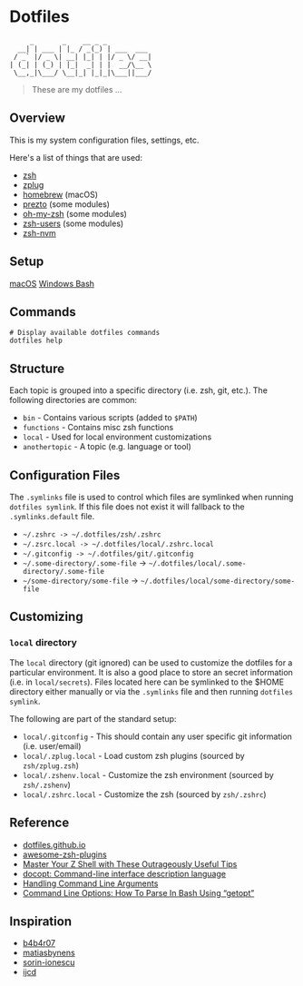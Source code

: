 Dotfiles
========

```
     _       _    __ _ _
  __| | ___ | |_ / _(_) | ___  ___
 / _` |/ _ \| __| |_| | |/ _ \/ __|
| (_| | (_) | |_|  _| | |  __/\__ \
 \__,_|\___/ \__|_| |_|_|\___||___/
```

> These are my dotfiles ...

Overview
--------

This is my system configuration files, settings, etc.

Here's a list of things that are used:

* [zsh](https://github.com/zsh-users/zsh)
* [zplug](https://github.com/zplug/zplug)
* [homebrew](https://github.com/homebrew/homebrew) (macOS)
* [prezto](https://github.com/sorin-ionescu/prezto) (some modules)
* [oh-my-zsh](https://github.com/robbyrussell/oh-my-zsh) (some modules)
* [zsh-users](https://github.com/zsh-users) (some modules)
* [zsh-nvm](https://github.com/lukechilds/zsh-nvm)

Setup
-----

[macOS](macos/README.md)
[Windows Bash](windows/README.md)

Commands
--------

```shell
# Display available dotfiles commands
dotfiles help
```

Structure
---------

Each topic is grouped into a specific directory (i.e. zsh, git, etc.). The following directories are common:

* `bin` - Contains various scripts (added to `$PATH`)
* `functions` - Contains misc zsh functions
* `local` - Used for local environment customizations
* `anothertopic` - A topic (e.g. language or tool)

Configuration Files
-------------------

The `.symlinks` file is used to control which files are symlinked when running `dotfiles symlink`. If this file does not exist it will fallback to the `.symlinks.default` file.

* `~/.zshrc -> ~/.dotfiles/zsh/.zshrc`
* `~/.zsrc.local -> ~/.dotfiles/local/.zshrc.local`
* `~/.gitconfig -> ~/.dotfiles/git/.gitconfig`
* `~/.some-directory/.some-file` ->  `~/.dotfiles/local/.some-directory/.some-file`
* `~/some-directory/some-file` ->  `~/.dotfiles/local/some-directory/some-file`

Customizing
-----------

### `local` directory

The `local` directory (git ignored) can be used to customize the dotfiles for a particular environment. It is also a good place to store an secret information (i.e. in `local/secrets`). Files located here can be symlinked to the $HOME directory either manually or via the `.symlinks` file and then running `dotfiles symlink`.

The following are part of the standard setup:

* `local/.gitconfig` - This should contain any user specific git information (i.e. user/email)
* `local/.zplug.local` - Load custom zsh plugins (sourced by `zsh/zplug.zsh`)
* `local/.zshenv.local` - Customize the zsh environment (sourced by `zsh/.zshenv`)
* `local/.zshrc.local` - Customize the zsh (sourced by `zsh/.zshrc`)

Reference
---------

* [dotfiles.github.io](https://dotfiles.github.io/)
* [awesome-zsh-plugins](https://github.com/unixorn/awesome-zsh-plugins)
* [Master Your Z Shell with These Outrageously Useful Tips](http://reasoniamhere.com/2014/01/11/outrageously-useful-tips-to-master-your-z-shell/)
* [docopt: Command-line interface description language](http://docopt.org/)
* [Handling Command Line Arguments](http://www.shelldorado.com/goodcoding/cmdargs.html)
* [ Command Line Options: How To Parse In Bash Using “getopt”](http://www.bahmanm.com/blogs/command-line-options-how-to-parse-in-bash-using-getopt)

Inspiration
-----------

* [b4b4r07](https://github.com/b4b4r07)
* [matiasbynens](https://github.com/mathiasbynens/dotfiles)
* [sorin-ionescu](https://github.com/sorin-ionescu/dotfiles)
* [ijcd](https://github.com/ijcd/dotfiles)
